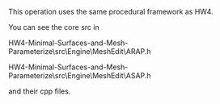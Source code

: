 This operation uses the same procedural framework as HW4.

You can see the core src in 

HW4-Minimal-Surfaces-and-Mesh-Parameterize\src\Engine\MeshEdit\ARAP.h

HW4-Minimal-Surfaces-and-Mesh-Parameterize\src\Engine\MeshEdit\ASAP.h

and their cpp files.

